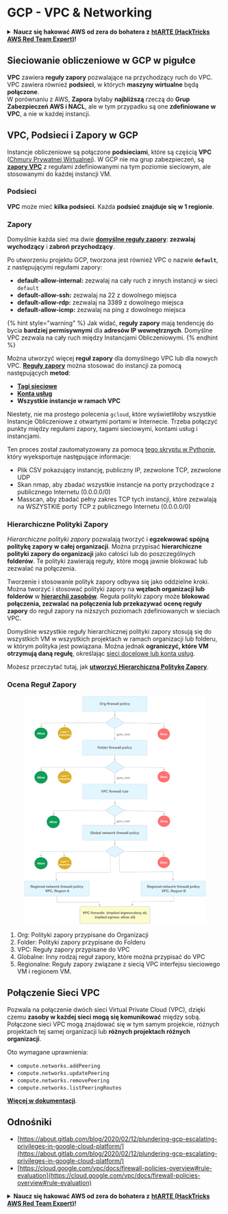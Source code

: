 # GCP - VPC & Networking

<details>

<summary><strong>Naucz się hakować AWS od zera do bohatera z</strong> <a href="https://training.hacktricks.xyz/courses/arte"><strong>htARTE (HackTricks AWS Red Team Expert)</strong></a><strong>!</strong></summary>

Inne sposoby wsparcia HackTricks:

* Jeśli chcesz zobaczyć swoją **firmę reklamowaną w HackTricks** lub **pobrać HackTricks w formacie PDF**, sprawdź [**PLANY SUBSKRYPCYJNE**](https://github.com/sponsors/carlospolop)!
* Zdobądź [**oficjalne gadżety PEASS & HackTricks**](https://peass.creator-spring.com)
* Odkryj [**Rodzinę PEASS**](https://opensea.io/collection/the-peass-family), naszą kolekcję ekskluzywnych [**NFT**](https://opensea.io/collection/the-peass-family)
* **Dołącz do** 💬 [**grupy Discord**](https://discord.gg/hRep4RUj7f) lub [**grupy telegramowej**](https://t.me/peass) lub **śledź** nas na **Twitterze** 🐦 [**@hacktricks\_live**](https://twitter.com/hacktricks\_live)**.**
* **Podziel się swoimi sztuczkami hakerskimi, przesyłając PR-y do** [**HackTricks**](https://github.com/carlospolop/hacktricks) i [**HackTricks Cloud**](https://github.com/carlospolop/hacktricks-cloud) repozytoriów na GitHubie.

</details>

## **Sieciowanie obliczeniowe w GCP w pigułce**

**VPC** zawiera **reguły zapory** pozwalające na przychodzący ruch do VPC. VPC zawiera również **podsieci**, w których **maszyny wirtualne** będą **połączone**.\
W porównaniu z AWS, **Zapora** byłaby **najbliższą** rzeczą do **Grup Zabezpieczeń AWS i NACL**, ale w tym przypadku są one **zdefiniowane w VPC**, a nie w każdej instancji.

## **VPC, Podsieci i Zapory w GCP**

Instancje obliczeniowe są połączone **podsieciami**, które są częścią **VPC** ([Chmury Prywatnej Wirtualnej](https://cloud.google.com/vpc/docs/vpc)). W GCP nie ma grup zabezpieczeń, są [**zapory VPC**](https://cloud.google.com/vpc/docs/firewalls) z regułami zdefiniowanymi na tym poziomie sieciowym, ale stosowanymi do każdej instancji VM.

### Podsieci

**VPC** może mieć **kilka podsieci**. Każda **podsieć znajduje się w 1 regionie**.

### Zapory

Domyślnie każda sieć ma dwie [**domyślne reguły zapory**](https://cloud.google.com/vpc/docs/firewalls#default\_firewall\_rules): **zezwalaj wychodzący** i **zabroń przychodzący**.

Po utworzeniu projektu GCP, tworzona jest również VPC o nazwie **`default`**, z następującymi regułami zapory:

* **default-allow-internal:** zezwalaj na cały ruch z innych instancji w sieci `default`
* **default-allow-ssh:** zezwalaj na 22 z dowolnego miejsca
* **default-allow-rdp:** zezwalaj na 3389 z dowolnego miejsca
* **default-allow-icmp:** zezwalaj na ping z dowolnego miejsca

{% hint style="warning" %}
Jak widać, **reguły zapory** mają tendencję do bycia **bardziej permisywnymi** dla **adresów IP wewnętrznych**. Domyślne VPC zezwala na cały ruch między Instancjami Obliczeniowymi.
{% endhint %}

Można utworzyć więcej **reguł zapory** dla domyślnego VPC lub dla nowych VPC. [**Reguły zapory**](https://cloud.google.com/vpc/docs/firewalls) można stosować do instancji za pomocą następujących **metod**:

* [**Tagi sieciowe**](https://cloud.google.com/vpc/docs/add-remove-network-tags)
* [**Konta usług**](https://cloud.google.com/vpc/docs/firewalls#serviceaccounts)
* **Wszystkie instancje w ramach VPC**

Niestety, nie ma prostego polecenia `gcloud`, które wyświetliłoby wszystkie Instancje Obliczeniowe z otwartymi portami w Internecie. Trzeba połączyć punkty między regułami zapory, tagami sieciowymi, kontami usług i instancjami.

Ten proces został zautomatyzowany za pomocą [tego skryptu w Pythonie](https://gitlab.com/gitlab-com/gl-security/gl-redteam/gcp\_firewall\_enum), który wyeksportuje następujące informacje:

* Plik CSV pokazujący instancję, publiczny IP, zezwolone TCP, zezwolone UDP
* Skan nmap, aby zbadać wszystkie instancje na porty przychodzące z publicznego Internetu (0.0.0.0/0)
* Masscan, aby zbadać pełny zakres TCP tych instancji, które zezwalają na WSZYSTKIE porty TCP z publicznego Internetu (0.0.0.0/0)

### Hierarchiczne Polityki Zapory <a href="#hierarchical-firewall-policies" id="hierarchical-firewall-policies"></a>

_Hierarchiczne polityki zapory_ pozwalają tworzyć i **egzekwować spójną politykę zapory w całej organizacji**. Można przypisać **hierarchiczne polityki zapory do organizacji** jako całości lub do poszczególnych **folderów**. Te polityki zawierają reguły, które mogą jawnie blokować lub zezwalać na połączenia.

Tworzenie i stosowanie polityk zapory odbywa się jako oddzielne kroki. Można tworzyć i stosować polityki zapory na **węzłach organizacji lub folderów** w [**hierarchii zasobów**](https://cloud.google.com/resource-manager/docs/cloud-platform-resource-hierarchy). Reguła polityki zapory może **blokować połączenia, zezwalać na połączenia lub przekazywać ocenę reguły zapory** do reguł zapory na niższych poziomach zdefiniowanych w sieciach VPC.

Domyślnie wszystkie reguły hierarchicznej polityki zapory stosują się do wszystkich VM w wszystkich projektach w ramach organizacji lub folderu, w którym polityka jest powiązana. Można jednak **ograniczyć, które VM otrzymują daną regułę**, określając [sieci docelowe lub konta usług](https://cloud.google.com/vpc/docs/firewall-policies#targets).

Możesz przeczytać tutaj, jak [**utworzyć Hierarchiczną Politykę Zapory**](https://cloud.google.com/vpc/docs/using-firewall-policies#gcloud).

### Ocena Reguł Zapory

<figure><img src="../../../../.gitbook/assets/image (2).png" alt=""><figcaption></figcaption></figure>

1. Org: Polityki zapory przypisane do Organizacji
2. Folder: Polityki zapory przypisane do Folderu
3. VPC: Reguły zapory przypisane do VPC
4. Globalne: Inny rodzaj reguł zapory, które można przypisać do VPC
5. Regionalne: Reguły zapory związane z siecią VPC interfejsu sieciowego VM i regionem VM.

## Połączenie Sieci VPC

Pozwala na połączenie dwóch sieci Virtual Private Cloud (VPC), dzięki czemu **zasoby w każdej sieci mogą się komunikować** między sobą.\
Połączone sieci VPC mogą znajdować się w tym samym projekcie, różnych projektach tej samej organizacji lub **różnych projektach różnych organizacji**.

Oto wymagane uprawnienia:

* `compute.networks.addPeering`
* `compute.networks.updatePeering`
* `compute.networks.removePeering`
* `compute.networks.listPeeringRoutes`

[**Więcej w dokumentacji**](https://cloud.google.com/vpc/docs/vpc-peering).

## Odnośniki

* [https://about.gitlab.com/blog/2020/02/12/plundering-gcp-escalating-privileges-in-google-cloud-platform/](https://about.gitlab.com/blog/2020/02/12/plundering-gcp-escalating-privileges-in-google-cloud-platform/)
* [https://cloud.google.com/vpc/docs/firewall-policies-overview#rule-evaluation](https://cloud.google.com/vpc/docs/firewall-policies-overview#rule-evaluation)

<details>

<summary><strong>Naucz się hakować AWS od zera do bohatera z</strong> <a href="https://training.hacktricks.xyz/courses/arte"><strong>htARTE (HackTricks AWS Red Team Expert)</strong></a><strong>!</strong></summary>

Inne sposoby wsparcia HackTricks:

* Jeśli chcesz zobaczyć swoją **firmę reklamowaną w HackTricks** lub **pobrać HackTricks w formacie PDF**, sprawdź [**PLANY SUBSKRYPCYJNE**](https://github.com/sponsors/carlospolop)!
* Zdobądź [**oficjalne gadżety PEASS & HackTricks**](https://peass.creator-spring.com)
* Odkryj [**Rodzinę PEASS**](https://opensea.io/collection/the-peass-family), naszą kolekcję ekskluzywnych [**NFT**](https://opensea.io/collection/the-peass-family)
* **Dołącz do** 💬 [**grupy Discord**](https://discord.gg/hRep4RUj7f) lub [**grupy telegramowej**](https://t.me/peass) lub **śledź** nas na **Twitterze** 🐦 [**@hacktricks\_live**](https://twitter.com/hacktricks\_live)**.**
* **Podziel się swoimi sztuczkami hakerskimi, przesyłając PR-y do** [**HackTricks**](https://github.com/carlospolop/hacktricks) i [**HackTricks Cloud**](https://github.com/carlospolop/hacktricks-cloud) repozytoriów na GitHubie.

</details>
